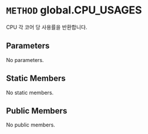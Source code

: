 # `METHOD` global.CPU_USAGES
CPU 각 코어 당 사용률을 반환합니다.

## Parameters
No parameters.

## Static Members
No static members.

## Public Members
No public members.
